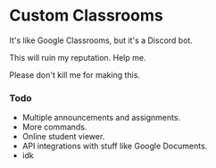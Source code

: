 # Custom Classrooms
It's like Google Classrooms, but it's a Discord bot.

This will ruin my reputation. Help me.

Please don't kill me for making this.

### Todo

- Multiple announcements and assignments.
- More commands.
- Online student viewer.
- API integrations with stuff like Google Documents.
- idk

